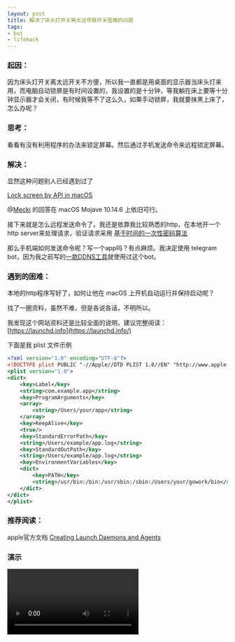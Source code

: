 ```yaml
---
layout: post
title: 解决了床头灯开关离太远导致开关困难的问题
tags:
- bot
- lifehack
---
```


### 起因：

因为床头灯开关离太远开关不方便，所以我一直都是用桌面的显示器当床头灯来用，而电脑自动锁屏是有时间设置的，我设置的是十分钟，等我躺在床上要等十分钟显示器才会关闭，有时候我等不了这么久，如果手动锁屏，我就要抹黑上床了，怎么办呢？

### 思考：

看看有没有利用程序的办法来锁定屏幕。然后通过手机发送命令来远程锁定屏幕。

### 解决：

显然这种问题别人已经遇到过了

[Lock screen by API in macOS](https://stackoverflow.com/questions/1976520/lock-screen-by-api-in-macos)

@[Mecki](https://stackoverflow.com/users/15809/mecki) 的回答在 macOS Mojave 10.14.6 上依旧可行。

接下来就是怎么远程发送命令了。我还是依靠我比较熟悉的http，在本地开一个http server来处理请求，验证请求采用 [基于时间的一次性密码算法]([https://zh.wikipedia.org/wiki/%E5%9F%BA%E4%BA%8E%E6%97%B6%E9%97%B4%E7%9A%84%E4%B8%80%E6%AC%A1%E6%80%A7%E5%AF%86%E7%A0%81%E7%AE%97%E6%B3%95](https://zh.wikipedia.org/wiki/基于时间的一次性密码算法))

那么手机端如何发送命令呢？写一个app吗？有点麻烦。我决定使用 telegram bot，因为我之前写的[一款DDNS工具](https://blog.xavierskip.com/2018-05-20-ddns/)就使用过这个bot。



### 遇到的困难：

本地的http程序写好了，如何让他在 macOS 上开机自动运行并保持启动呢？

找了一圈资料，虽然不难，但是各说各话，不明所以。

我发现这个网站资料还是比较全面的说明，建议完整阅读： [https://launchd.info](https://launchd.info/)

下面是我 plist 文件示例

```xml
<?xml version="1.0" encoding="UTF-8"?>
<!DOCTYPE plist PUBLIC "-//Apple//DTD PLIST 1.0//EN" "http://www.apple.com/DTDs/PropertyList-1.0.dtd">
<plist version="1.0">
<dict>
    <key>Label</key>
    <string>com.example.app</string>
    <key>ProgramArguments</key>
    <array>
        <string>/Users/your/app</string>
    </array>
    <key>KeepAlive</key>
    <true/>
    <key>StandardErrorPath</key>
    <string>/Users/example/app.log</string>
    <key>StandardOutPath</key>
    <string>/Users/example/app.log</string>
    <key>EnvironmentVariables</key>
    <dict>
        <key>PATH</key>
        <string>/usr/bin:/bin:/usr/sbin:/sbin:/Users/your/gowork/bin</string>
    </dict>
</dict>
</plist>
```

### 推荐阅读：

apple官方文档 [Creating Launch Daemons and Agents](https://developer.apple.com/library/archive/documentation/MacOSX/Conceptual/BPSystemStartup/Chapters/CreatingLaunchdJobs.html)



###  演示

<video src="https://xavierskip.com/downIoad/video/tgbot.mp4" controls></video>
